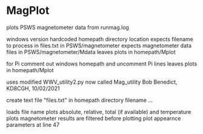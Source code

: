 # MagPlot
plots PSWS magnetometer data from runmag.log

windows version hardcoded homepath directory location
expects filename to process in files.txt in PSWS/magnetometer
expects magnetometer data files in PSWS/magnetometer/Mdata
leaves plots in homepath/Mplot

for Pi comment out windows homepath and uncomment Pi  lines
leaves plots in homepath/Mplot

uses modified WWV_utility2.py now called Mag_utility
Bob Benedict, KD8CGH, 10/02/2021

create text file "files.txt" in homepath directory
  filename 
  ...

loads file name
plots absolute, relative, total (if available) and temperature plots
magnetometer results are filtered before plotting
plot appearnce parameters at line 47
